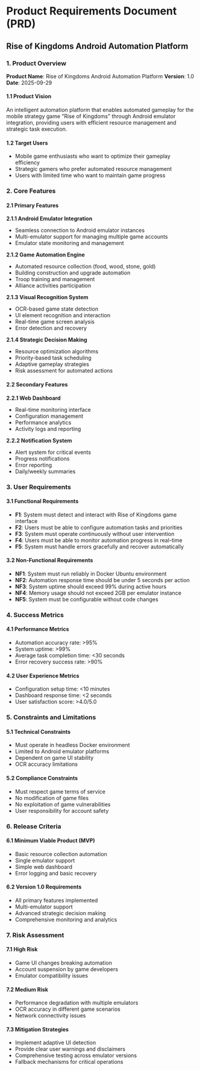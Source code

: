 # Product Requirements Document (PRD)
## Rise of Kingdoms Android Automation Platform

### 1. Product Overview

**Product Name**: Rise of Kingdoms Android Automation Platform
**Version**: 1.0
**Date**: 2025-09-29

#### 1.1 Product Vision
An intelligent automation platform that enables automated gameplay for the mobile strategy game "Rise of Kingdoms" through Android emulator integration, providing users with efficient resource management and strategic task execution.

#### 1.2 Target Users
- Mobile game enthusiasts who want to optimize their gameplay efficiency
- Strategic gamers who prefer automated resource management
- Users with limited time who want to maintain game progress

### 2. Core Features

#### 2.1 Primary Features

**2.1.1 Android Emulator Integration**
- Seamless connection to Android emulator instances
- Multi-emulator support for managing multiple game accounts
- Emulator state monitoring and management

**2.1.2 Game Automation Engine**
- Automated resource collection (food, wood, stone, gold)
- Building construction and upgrade automation
- Troop training and management
- Alliance activities participation

**2.1.3 Visual Recognition System**
- OCR-based game state detection
- UI element recognition and interaction
- Real-time game screen analysis
- Error detection and recovery

**2.1.4 Strategic Decision Making**
- Resource optimization algorithms
- Priority-based task scheduling
- Adaptive gameplay strategies
- Risk assessment for automated actions

#### 2.2 Secondary Features

**2.2.1 Web Dashboard**
- Real-time monitoring interface
- Configuration management
- Performance analytics
- Activity logs and reporting

**2.2.2 Notification System**
- Alert system for critical events
- Progress notifications
- Error reporting
- Daily/weekly summaries

### 3. User Requirements

#### 3.1 Functional Requirements
- **F1**: System must detect and interact with Rise of Kingdoms game interface
- **F2**: Users must be able to configure automation tasks and priorities
- **F3**: System must operate continuously without user intervention
- **F4**: Users must be able to monitor automation progress in real-time
- **F5**: System must handle errors gracefully and recover automatically

#### 3.2 Non-Functional Requirements
- **NF1**: System must run reliably in Docker Ubuntu environment
- **NF2**: Automation response time should be under 5 seconds per action
- **NF3**: System uptime should exceed 99% during active hours
- **NF4**: Memory usage should not exceed 2GB per emulator instance
- **NF5**: System must be configurable without code changes

### 4. Success Metrics

#### 4.1 Performance Metrics
- Automation accuracy rate: >95%
- System uptime: >99%
- Average task completion time: <30 seconds
- Error recovery success rate: >90%

#### 4.2 User Experience Metrics
- Configuration setup time: <10 minutes
- Dashboard response time: <2 seconds
- User satisfaction score: >4.0/5.0

### 5. Constraints and Limitations

#### 5.1 Technical Constraints
- Must operate in headless Docker environment
- Limited to Android emulator platforms
- Dependent on game UI stability
- OCR accuracy limitations

#### 5.2 Compliance Constraints
- Must respect game terms of service
- No modification of game files
- No exploitation of game vulnerabilities
- User responsibility for account safety

### 6. Release Criteria

#### 6.1 Minimum Viable Product (MVP)
- Basic resource collection automation
- Single emulator support
- Simple web dashboard
- Error logging and basic recovery

#### 6.2 Version 1.0 Requirements
- All primary features implemented
- Multi-emulator support
- Advanced strategic decision making
- Comprehensive monitoring and analytics

### 7. Risk Assessment

#### 7.1 High Risk
- Game UI changes breaking automation
- Account suspension by game developers
- Emulator compatibility issues

#### 7.2 Medium Risk
- Performance degradation with multiple emulators
- OCR accuracy in different game scenarios
- Network connectivity issues

#### 7.3 Mitigation Strategies
- Implement adaptive UI detection
- Provide clear user warnings and disclaimers
- Comprehensive testing across emulator versions
- Fallback mechanisms for critical operations